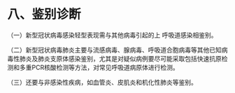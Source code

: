 # 八、鉴别诊断

（一）新型冠状病毒感染轻型表现需与其他病毒引起的上
呼吸道感染相鉴别。

（二）新型冠状病毒肺炎主要与流感病毒、腺病毒、呼吸道合胞病毒等其他已知病毒性肺炎及肺炎支原体感染鉴别，尤其是对疑似病例要尽可能采取包括快速抗原检测和多重PCR核酸检测等方法，对常见呼吸道病原体进行检测。

（三）还要与非感染性疾病，如血管炎、皮肌炎和机化性肺炎等鉴别。